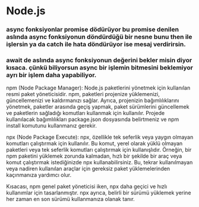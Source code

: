 # Node.js
### async fonksiyonlar promise dödürüyor bu promise denilen aslında async fonksiyonun döndürdüğü bir nesne bunu then ile işlersin ya da catch ile hata döndürüyor ise mesaj verdirirsin.
### await de aslında async fonksiyonun değerini bekler misin diyor kısaca. çünkü biliyorsun async bir işlemin bitmesini beklemiyor ayrı bir işlem daha yapabiliyor. 

npm (Node Package Manager): Node.js paketlerini yönetmek için kullanılan resmi paket yöneticisidir. npm, paketleri projenize yüklemenizi, güncellemenizi ve kaldırmanızı sağlar. Ayrıca, projenizin bağımlılıklarını yönetmek, paketler arasında geçiş yapmak, paket sürümlerini güncellemek ve paketlerin sağladığı komutları kullanmak için kullanılır. Projede kullanılacak bağımlılıkları package.json dosyasında belirtmeniz ve npm install komutunu kullanmanız gerekir.

npx (Node Package Execute): npx, özellikle tek seferlik veya yaygın olmayan komutları çalıştırmak için kullanılır. Bu komut, yerel olarak yüklü olmayan paketleri veya tek seferlik komutları çalıştırmak için kullanışlıdır. Örneğin, bir npm paketini yüklemek zorunda kalmadan, hızlı bir şekilde bir araç veya komut çalıştırmak istediğinizde npx kullanabilirsiniz. Bu, tekrar kullanılmayan veya nadiren kullanılan araçlar için gereksiz paket yüklemelerinden kaçınmanıza yardımcı olur.

Kısacası, npm genel paket yöneticisi iken, npx daha geçici ve hızlı kullanımlar için tasarlanmıştır. npx ayrıca, belirli bir sürümü yüklemek yerine her zaman en son sürümü kullanmanıza olanak tanır.

